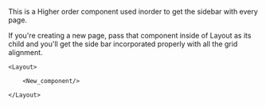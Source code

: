 This is a Higher order component used inorder to get the sidebar with every page.

If you're creating a new page, pass that component inside of Layout as its child and you'll get the side bar incorporated properly with all the grid alignment.

```
<Layout>

	<New_component/>

</Layout>
